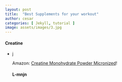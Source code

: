 ```yaml
---
layout: post
title:  "Best Supplements for your workout"
author: cesar
categories: [ Jekyll, tutorial ]
image: assets/images/3.jpg
---
```




<h4 id="Goal" class="mt-4">Creatine</h4>

<ul>
<li> j </li>


Amazon: <a href="https://amzn.to/2HmyLNh">Creatine Monohydrate Powder Micronized</a>!


<h4 id="Goal" class="mt-4">L-mnjn</h4>
<ul>
